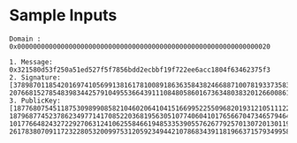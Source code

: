 # Sample Inputs

    Domain : 0x0000000000000000000000000000000000000000000000000000000000000020

    1. Message: 0x321580d53f250a51ed527f5f7856bdd2ecbbf19f722ee6acc1804f63462375f3
    2. Signature:[3789870118542016974105699138161781008918636358438246688710078193373583696417, 20766815278548398344257910495536643911108480586016736348038320126600861929561]
    3. PublicKey:[1877680754511875309899085821046020641041516699522550968201931210511122361188, 1879687745237862349771417085220368195630510774060410176566704734657946401647, 10177664824327229270631241062558466194853353905576267792570130720130119743401, 2617838070911723228053200997531205923494421078683439118196637157934995837361] 
